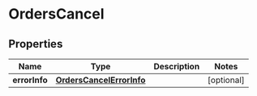# OrdersCancel

## Properties
Name | Type | Description | Notes
------------ | ------------- | ------------- | -------------
**errorInfo** | [**OrdersCancelErrorInfo**](OrdersCancelErrorInfo.md) |  |  [optional]
